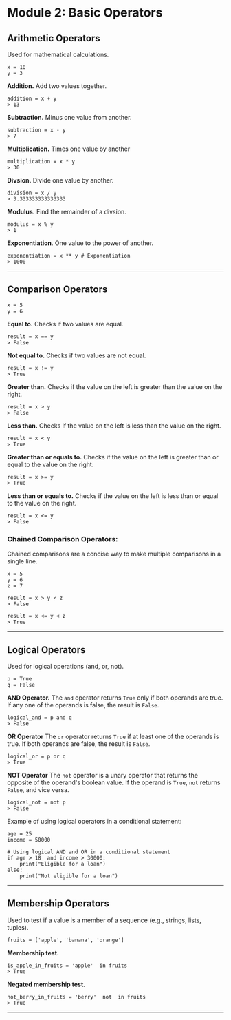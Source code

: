 # Module 2: Basic Operators
## Arithmetic Operators
Used for mathematical calculations.
```
x = 10
y = 3
```
**Addition.** Add two values together.
```
addition = x + y
> 13
```
**Subtraction.** Minus one value from another.
```
subtraction = x - y 
> 7
```
**Multiplication.** Times one value by another
```
multiplication = x * y
> 30
```
**Divsion.** Divide one value by another.
```
division = x / y 
> 3.333333333333333
```
**Modulus.** Find the remainder of a divsion.
```
modulus = x % y
> 1
```
**Exponentiation**. One value to the power of another.
```
exponentiation = x ** y # Exponentiation
> 1000
```
---
## Comparison Operators
```
x = 5
y = 6
```
**Equal to.** Checks if two values are equal.
```
result = x == y
> False
```
**Not equal to.** Checks if two values are not equal.
```
result = x != y
> True
```
**Greater than.** Checks if the value on the left is greater than the value on the right.
```
result = x > y
> False
```
**Less than.** Checks if the value on the left is less than the value on the right.
```
result = x < y
> True
```

**Greater than or equals to.** Checks if the value on the left is greater than or equal to the value on the right.
```
result = x >= y
> True
```
**Less than or equals to.** Checks if the value on the left is less than or equal to the value on the right.
```
result = x <= y
> False
```
### Chained Comparison Operators:
Chained comparisons are a concise way to make multiple comparisons in a single line.
```
x = 5
y = 6
z = 7
```
```
result = x > y < z
> False
```
```
result = x <= y < z
> True
```

---
## Logical Operators
Used for logical operations (and, or, not).
```
p = True
q = False
 ```
**AND Operator.** The `and` operator returns `True` only if both operands are true. If any one of the operands is false, the result is `False`.
 ```
logical_and = p and q 
> False
```
**OR Operator** The `or` operator returns `True` if at least one of the operands is true. If both operands are false, the result is `False`.
```
logical_or = p or q
> True
```
**NOT Operator** The `not` operator is a unary operator that returns the opposite of the operand's boolean value. If the operand is `True`, `not` returns `False`, and vice versa.
```
logical_not = not p 
> False
```
Example of using logical operators in a conditional statement:
```
age = 25
income = 50000

# Using logical AND and OR in a conditional statement 
if age > 18  and income > 30000:
	print("Eligible for a loan")
else:
	print("Not eligible for a loan")
```
---
## Membership Operators 
Used to test if a value is a member of a sequence (e.g., strings, lists, tuples).
```
fruits = ['apple', 'banana', 'orange']
```
**Membership test.**
```
is_apple_in_fruits = 'apple'  in fruits
> True
```
**Negated membership test.**
```
not_berry_in_fruits = 'berry'  not  in fruits
> True
```
---